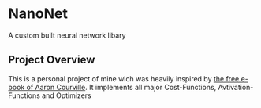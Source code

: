 # NanoNet
A custom built neural network libary

## Project Overview 
This is a personal project of mine wich was heavily inspired by 
[the free e-book of Aaron Courville](http://neuralnetworksanddeeplearning.com). It implements all major Cost-Functions, Avtivation-Functions and Optimizers


